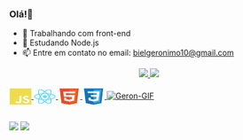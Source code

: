 ### Olá!👋 

- 🔭 Trabalhando com front-end
- 🌱 Estudando Node.js
- 📫 Entre em contato no email: bielgeronimo10@gmail.com

<div align="center">
  <a href="https://github.com/geronimogabriel">
  <img height="180em" src="https://github-readme-stats.vercel.app/api?username=geronimogabriel&show_icons=true&theme=dark&include_all_commits=true&count_private=true"/>
  <img height="180em" src="https://github-readme-stats.vercel.app/api/top-langs/?username=geronimogabriel&layout=compact&langs_count=7&theme=dark"/>
</div>
<div style="display: inline_block"><br>
  <img align="center" alt="Geron-Js" height="30" width="40" src="https://raw.githubusercontent.com/devicons/devicon/master/icons/javascript/javascript-plain.svg">
  <img align="center" alt="Geron-React" height="30" width="40" src="https://raw.githubusercontent.com/devicons/devicon/master/icons/react/react-original.svg">
  <img align="center" alt="Geron-HTML" height="30" width="40" src="https://raw.githubusercontent.com/devicons/devicon/master/icons/html5/html5-original.svg">
  <img align="center" alt="Geron-CSS" height="30" width="40" src="https://raw.githubusercontent.com/devicons/devicon/master/icons/css3/css3-original.svg">
  <img align="rigth" alt="Geron-GIF" src="https://c.tenor.com/Mtt_u2FtYBkAAAAC/coffee-code.gif">
</div>
  
  ##
 
<div> 
  <a href = "mailto:bielgeronimo10@gmai.com"><img src="https://img.shields.io/badge/-Gmail-%23333?style=for-the-badge&logo=gmail&logoColor=white" target="_blank"></a>
  <a href="https://www.linkedin.com/in/rafaella-ballerini-45875016a" target="_blank"><img src="https://img.shields.io/badge/-LinkedIn-%230077B5?style=for-the-badge&logo=linkedin&logoColor=white" target="_blank"></a> 
 
<!--   ![Snake animation](https://github.com/rafaballerini/rafaballerini/blob/output/github-contribution-grid-snake.svg) -->
 
</div>
